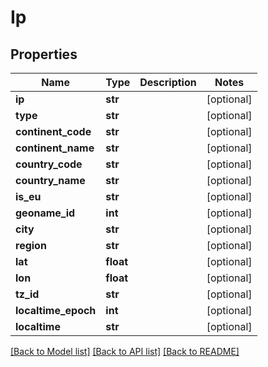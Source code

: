 # Ip

## Properties
Name | Type | Description | Notes
------------ | ------------- | ------------- | -------------
**ip** | **str** |  | [optional] 
**type** | **str** |  | [optional] 
**continent_code** | **str** |  | [optional] 
**continent_name** | **str** |  | [optional] 
**country_code** | **str** |  | [optional] 
**country_name** | **str** |  | [optional] 
**is_eu** | **str** |  | [optional] 
**geoname_id** | **int** |  | [optional] 
**city** | **str** |  | [optional] 
**region** | **str** |  | [optional] 
**lat** | **float** |  | [optional] 
**lon** | **float** |  | [optional] 
**tz_id** | **str** |  | [optional] 
**localtime_epoch** | **int** |  | [optional] 
**localtime** | **str** |  | [optional] 

[[Back to Model list]](../README.md#documentation-for-models) [[Back to API list]](../README.md#documentation-for-api-endpoints) [[Back to README]](../README.md)


